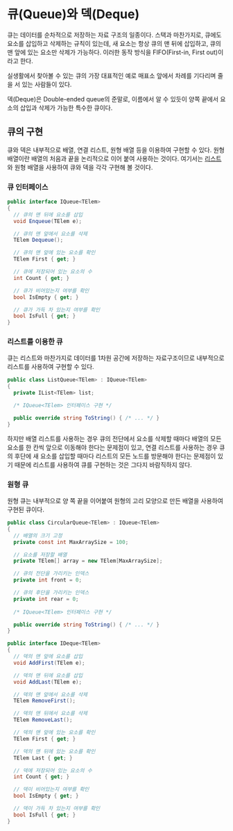 # 큐(Queue)와 덱(Deque)

큐는 데이터를 순차적으로 저장하는 자료 구조의 일종이다. 스택과 마찬가지로, 큐에도 요소를 삽입하고 삭제하는 규칙이 있는데, 새 요소는 항상 큐의 맨 뒤에 삽입하고, 큐의 맨 앞에 있는 요소만 삭제가 가능하다. 이러한 동작 방식을 FIFO(First-in, First out)이라고 한다.

실생활에서 찾아볼 수 있는 큐의 가장 대표적인 예로 매표소 앞에서 차례를 기다리며 줄을 서 있는 사람들이 있다.

덱(Deque)은 Double-ended queue의 준말로, 이름에서 알 수 있듯이 양쪽 끝에서 요소의 삽입과 삭제가 가능한 특수한 큐이다. 

## 큐의 구현

큐와 덱은 내부적으로 배열, 연결 리스트, 원형 배열 등을 이용하여 구현할 수 있다. 원형 배열이란 배열의 처음과 끝을 논리적으로 이어 붙여 사용하는 것이다. 여기서는 [리스트]()와 원형 배열을 사용하여 큐와 덱을 각각 구현해 볼 것이다.

### 큐 인터페이스

```cs
public interface IQueue<TElem>
{
  // 큐의 맨 뒤에 요소를 삽입
  void Enqueue(TElem e);

  // 큐의 맨 앞에서 요소를 삭제
  TElem Dequeue();

  // 큐의 맨 앞에 있는 요소를 확인
  TElem First { get; }

  // 큐에 저장되어 있는 요소의 수
  int Count { get; }

  // 큐가 비어있는지 여부를 확인
  bool IsEmpty { get; }

  // 큐가 가득 차 있는지 여부를 확인
  bool IsFull { get; }
}
```

### 리스트를 이용한 큐

큐는 리스트와 마찬가지로 데이터를 1차원 공간에 저장하는 자료구조이므로 내부적으로 리스트를 사용하여 구현할 수 있다.

```cs
public class ListQueue<TElem> : IQueue<TElem>
{
  private IList<TElem> list;

  /* IQueue<TElem> 인터페이스 구현 */

  public override string ToString() { /* ... */ }
}
```

하지만 배열 리스트를 사용하는 경우 큐의 전단에서 요소를 삭제할 때마다 배열의 모든 요소를 한 칸씩 앞으로 이동해야 한다는 문제점이 있고, 연결 리스트를 사용하는 경우 큐의 후단에 새 요소를 삽입할 때마다 리스트의 모든 노드를 방문해야 한다는 문제점이 있기 때문에 리스트를 사용하여 큐를 구현하는 것은 그다지 바람직하지 않다.

### 원형 큐

원형 큐는 내부적으로 양 쪽 끝을 이어붙여 원형의 고리 모양으로 만든 배열을 사용하여 구현된 큐이다.

```cs
public class CircularQueue<TElem> : IQueue<TElem>
{
  // 배열의 크기 고정
  private const int MaxArraySize = 100;

  // 요소를 저장할 배열
  private TElem[] array = new TElem[MaxArraySize];

  // 큐의 전단을 가리키는 인덱스
  private int front = 0;

  // 큐의 후단을 가리키는 인덱스
  private int rear = 0;
  
  /* IQueue<TElem> 인터페이스 구현 */

  public override string ToString() { /* ... */ }
}
```

```cs
public interface IDeque<TElem>
{
  // 덱의 맨 앞에 요소를 삽입
  void AddFirst(TElem e);

  // 덱의 맨 뒤에 요소를 삽입
  void AddLast(TElem e);

  // 덱의 맨 앞에서 요소를 삭제
  TElem RemoveFirst();

  // 덱의 맨 뒤에서 요소를 삭제
  TElem RemoveLast();

  // 덱의 맨 앞에 있는 요소를 확인
  TElem First { get; }

  // 덱의 맨 뒤에 있는 요소를 확인
  TElem Last { get; }

  // 덱에 저장되어 있는 요소의 수
  int Count { get; }

  // 덱이 비어있는지 여부를 확인
  bool IsEmpty { get; }

  // 덱이 가득 차 있는지 여부를 확인
  bool IsFull { get; }
}
```
